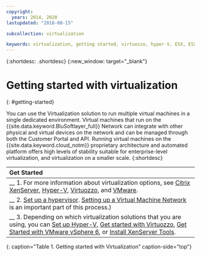 ```yaml
---
copyright:
  years: 2014, 2020
lastupdated: "2018-08-15"

subcollection: virtualization

keywords: virtualization, getting started, virtuozzo, hyper-V, ESX, ESXi
---
```


{:shortdesc: .shortdesc}
{:new_window: target="_blank"}

# Getting started with virtualization
{: #getting-started}

You can use the Virtualization solution to run multiple virtual machines in a single dedicated environment. Virtual machines that run on the {{site.data.keyword.BluSoftlayer_full}} Network can integrate with other physical and virtual devices on the network and can be managed through both the Customer Portal and API. Running virtual machines on the {{site.data.keyword.cloud_notm}} proprietary architecture and automated platform offers high levels of stability suitable for enterprise-level virtualization, and virtualization on a smaller scale.
{:shortdesc}

| Get Started       |
|:------------------|
| __ 1. For more information about virtualization options, see [Citrix XenServer](/docs/virtualization?topic=virtualization-what-is-citrix-xenserver-), [Hyper-V](/docs/virtualization?topic=virtualization-what-is-hyper-v-), [Virtuozzo](/docs/virtualization?topic=virtualization-what-is-virtuozzo-), and [VMware](/docs/vmware?topic=vmware-vmware-getting-started). |
| __ 2. [Set up a hypervisor](/docs/virtualization?topic=virtualization-setting-up-a-hypervisor). [Setting up a Virtual Machine Network](/docs/virtualization?topic=virtualization-setting-up-a-virtual-machine-network) is an important part of this process.) |
| __ 3. Depending on which virtualization solutions that you are using, you can [Set up Hyper-V](/docs/virtualization?topic=virtualization-setting-up-hyper-v), [Get started with Virtuozzo](/docs/virtualization?topic=virtualization-getting-started-with-virtuozzo), [Get Started with VMware vSphere 6](/docs/vmware?topic=vmware-vmware-getting-started), or [Install XenServer Tools](/docs/virtualization?topic=virtualization-installing-xenserver-tools-when-using-linux). |
{: caption="Table 1. Getting started with Virtualization" caption-side="top"}
